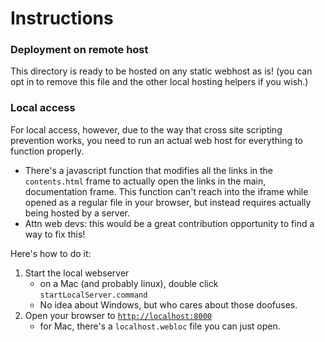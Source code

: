 # Instructions


### Deployment on remote host
This directory is ready to be hosted on any static webhost as is! (you can opt in to remove this file and the other local hosting helpers if you wish.)


### Local access
For local access, however, due to the way that cross site scripting prevention works, you need to run an actual web host for everything to function properly.

* There's a javascript function that modifies all the links in the `contents.html` frame to actually open the links in the main, documentation frame. This function can't reach into the iframe while opened as a regular file in your browser, but instead requires actually being hosted by a server. 
* Attn web devs: this would be a great contribution opportunity to find a way to fix this!
	
Here's how to do it:	

1. Start the local webserver
	* on a Mac (and probably linux), double click `startLocalServer.command`
	* No idea about Windows, but who cares about those doofuses.
1. Open your browser to [`http://localhost:8000`](http://localhost:8000)
	* for Mac, there's a `localhost.webloc` file you can just open.
